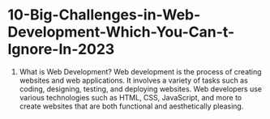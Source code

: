 # 10-Big-Challenges-in-Web-Development-Which-You-Can-t-Ignore-In-2023
1. What is Web Development? Web development is the process of creating websites and web applications. It involves a variety of tasks such as coding, designing, testing, and deploying websites. Web developers use various technologies such as HTML, CSS, JavaScript, and more to create websites that are both functional and aesthetically pleasing.  
